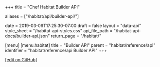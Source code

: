 +++
title = "Chef Habitat Builder API"

aliases = ["/habitat/api/builder-api/"]

date = 2019-03-06T17:25:30-07:00
draft = false
layout = "data-api"
style_sheet = "/habitat-api-styles.css"
api_file_path = "/habitat-api-docs/builder-api.json"
return_page = "/habitat/"

[menu]
  [menu.habitat]
    title = "Builder API"
    parent = "habitat/reference/api"
    identifier = "habitat/reference/api Builder API"
+++

[\[edit on GitHub\]](https://github.com/habitat-sh/habitat/blob/master/components/docs-chef-io/content/habitat/builder_api.md)
